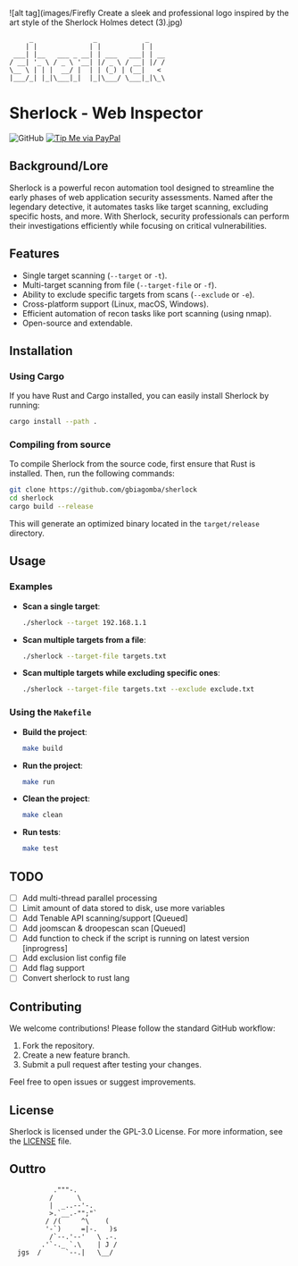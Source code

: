 ![alt tag](images/Firefly Create a sleek and professional logo inspired by the art style of the Sherlock Holmes detect (3).jpg)
```
     _               _            _    
    | |             | |          | |   
 ___| |__   ___ _ __| | ___   ___| | __
/ __| '_ \ / _ \ '__| |/ _ \ / __| |/ /
\__ \ | | |  __/ |  | | (_) | (__|   < 
|___/_| |_|\___|_|  |_|\___/ \___|_|\_\
```
# Sherlock - Web Inspector

![GitHub](https://img.shields.io/github/license/Achiefs/fim)
[![Tip Me via PayPal](https://img.shields.io/badge/PayPal-tip_me-green?logo=paypal)](paypal.me/gbiagomba)

## Background/Lore
Sherlock is a powerful recon automation tool designed to streamline the early phases of web application security assessments. Named after the legendary detective, it automates tasks like target scanning, excluding specific hosts, and more. With Sherlock, security professionals can perform their investigations efficiently while focusing on critical vulnerabilities.

## Features
- Single target scanning (`--target` or `-t`).
- Multi-target scanning from file (`--target-file` or `-f`).
- Ability to exclude specific targets from scans (`--exclude` or `-e`).
- Cross-platform support (Linux, macOS, Windows).
- Efficient automation of recon tasks like port scanning (using nmap).
- Open-source and extendable.

## Installation

### Using Cargo
If you have Rust and Cargo installed, you can easily install Sherlock by running:
```bash
cargo install --path .
```

### Compiling from source
To compile Sherlock from the source code, first ensure that Rust is installed. Then, run the following commands:
```bash
git clone https://github.com/gbiagomba/sherlock
cd sherlock
cargo build --release
```
This will generate an optimized binary located in the `target/release` directory.

## Usage

### Examples
- **Scan a single target**:
  ```bash
  ./sherlock --target 192.168.1.1
  ```
- **Scan multiple targets from a file**:
  ```bash
  ./sherlock --target-file targets.txt
  ```
- **Scan multiple targets while excluding specific ones**:
  ```bash
  ./sherlock --target-file targets.txt --exclude exclude.txt
  ```

### Using the `Makefile`
- **Build the project**:
  ```bash
  make build
  ```
- **Run the project**:
  ```bash
  make run
  ```
- **Clean the project**:
  ```bash
  make clean
  ```
- **Run tests**:
  ```bash
  make test
  ```

## TODO
- [ ] Add multi-thread parallel processing
- [ ] Limit amount of data stored to disk, use more variables
- [ ] Add Tenable API scanning/support [Queued]
- [ ] Add joomscan & droopescan scan [Queued]
- [ ] Add function to check if the script is running on latest version [inprogress]
- [ ] Add exclusion list config file
- [ ] Add flag support
- [ ] Convert sherlock to rust lang

## Contributing
We welcome contributions! Please follow the standard GitHub workflow:
1. Fork the repository.
2. Create a new feature branch.
3. Submit a pull request after testing your changes.

Feel free to open issues or suggest improvements.

## License
Sherlock is licensed under the GPL-3.0 License. For more information, see the [LICENSE](LICENSE) file.

## Outtro

```
           ."""-.
          /      \
          |  _..--'-.
          >.`__.-"";"`
         / /(     ^\    (
         '-`)     =|-.   )s
          /`--.'--'   \ .-.
        .'`-._ `.\    | J /
  jgs  /      `--.|   \__/
```